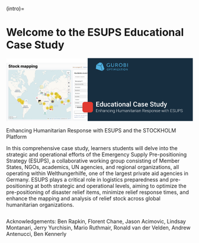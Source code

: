 (intro)=

# Welcome to the ESUPS Educational Case Study

![](intro.png)

Enhancing Humanitarian Response with ESUPS and the STOCKHOLM Platform 

In this comprehensive case study, learners students will delve into the strategic and operational efforts of the Emergency Supply Pre-positioning Strategy (ESUPS), a collaborative working group consisting of Member States, NGOs, academics, UN agencies, and regional organizations, all operating within Welthungerhilfe, one of the largest private aid agencies in Germany. ESUPS plays a critical role in logistics preparedness and pre-positioning at both strategic and operational levels, aiming to optimize the pre-positioning of disaster relief items, minimize relief response times, and enhance the mapping and analysis of relief stock across global humanitarian organizations.

```{tableofcontents}
```

Acknowledgements: Ben Rapkin, Florent Chane, Jason Acimovic, Lindsay Montanari, Jerry Yurchisin, Mario Ruthmair, Ronald van der Velden, Andrew Antenucci, Ben Kennerly